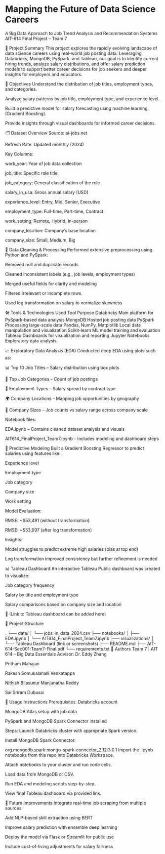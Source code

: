 # Mapping the Future of Data Science Careers
A Big Data Approach to Job Trend Analysis and Recommendation Systems
AIT-614 Final Project – Team 7

📌 Project Summary
This project explores the rapidly evolving landscape of data science careers using real-world job posting data. Leveraging Databricks, MongoDB, PySpark, and Tableau, our goal is to identify current hiring trends, analyze salary distributions, and offer salary prediction models to support better career decisions for job seekers and deeper insights for employers and educators.

🎯 Objectives
Understand the distribution of job titles, employment types, and categories.

Analyze salary patterns by job title, employment type, and experience level.

Build a predictive model for salary forecasting using machine learning (Gradient Boosting).

Provide insights through visual dashboards for informed career decisions.

🗂 Dataset Overview
Source: ai-jobs.net

Refresh Rate: Updated monthly (2024)

Key Columns:

work_year: Year of job data collection

job_title: Specific role title

job_category: General classification of the role

salary_in_usa: Gross annual salary (USD)

experience_level: Entry, Mid, Senior, Executive

employment_type: Full-time, Part-time, Contract

work_setting: Remote, Hybrid, In-person

company_location: Company’s base location

company_size: Small, Medium, Big

🧹 Data Cleaning & Processing
Performed extensive preprocessing using Python and PySpark:

Removed null and duplicate records

Cleaned inconsistent labels (e.g., job levels, employment types)

Merged useful fields for clarity and modeling

Filtered irrelevant or incomplete rows

Used log transformation on salary to normalize skewness

🛠 Tools & Technologies Used
Tool	Purpose
Databricks	Main platform for PySpark-based data analysis
MongoDB	Hosted job posting data
PySpark	Processing large-scale data
Pandas, NumPy, Matplotlib	Local data manipulation and visualization
Scikit-learn	ML model training and evaluation
Tableau	Dashboards for visualization and reporting
Jupyter Notebooks	Exploratory data analysis

📈 Exploratory Data Analysis (EDA)
Conducted deep EDA using plots such as:

📊 Top 10 Job Titles – Salary distribution using box plots

🏢 Top Job Categories – Count of job postings

📄 Employment Types – Salary spread by contract type

🌍 Company Locations – Mapping job opportunities by geography

💼 Company Sizes – Job counts vs salary range across company scale

Notebook files:

EDA.ipynb – Contains cleaned dataset analysis and visuals

AIT614_FinalProject_Team7.ipynb – Includes modeling and dashboard steps

🤖 Predictive Modeling
Built a Gradient Boosting Regressor to predict salaries using features like:

Experience level

Employment type

Job category

Company size

Work setting

Model Evaluation:

RMSE: ~$53,491 (without transformation)

RMSE: ~$53,997 (after log transformation)

Insights:

Model struggles to predict extreme high salaries (bias at top end)

Log transformation improved consistency but further refinement is needed

📊 Tableau Dashboard
An interactive Tableau Public dashboard was created to visualize:

Job category frequency

Salary by title and employment type

Salary comparisons based on company size and location

📍 (Link to Tableau dashboard can be added here)

📂 Project Structure

.
├── data/
│   └── jobs_in_data_2024.csv
├── notebooks/
│   ├── EDA.ipynb
│   └── AIT614_FinalProject_Team7.ipynb
├── visualizations/
│   └── Tableau Dashboard (link or screenshots)
├── README.md
├── AIT-614-Sec001-Team7-Final.pdf
└── requirements.txt
👥 Authors
Team 7 | AIT 614 – Big Data Essentials
Advisor: Dr. Eddy Zhang

Pritham Mahajan

Rakesh Somukalahalli Venkatappa

Nithish Bilasunur Manjunatha Reddy

Sai Sriram Dubusai

📌 Usage Instructions
Prerequisites:
Databricks account

MongoDB Atlas setup with job data

PySpark and MongoDB Spark Connector installed

Steps:
Launch Databricks cluster with appropriate Spark version.

Install MongoDB Spark Connector:


org.mongodb.spark:mongo-spark-connector_2.12:3.0.1
Import the .ipynb notebooks from this repo into Databricks Workspace.

Attach notebooks to your cluster and run code cells.

Load data from MongoDB or CSV.

Run EDA and modeling scripts step-by-step.

View final Tableau dashboard via provided link.

🔮 Future Improvements
Integrate real-time job scraping from multiple sources

Add NLP-based skill extraction using BERT

Improve salary prediction with ensemble deep learning

Deploy the model via Flask or Streamlit for public use

Include cost-of-living adjustments for salary fairness

